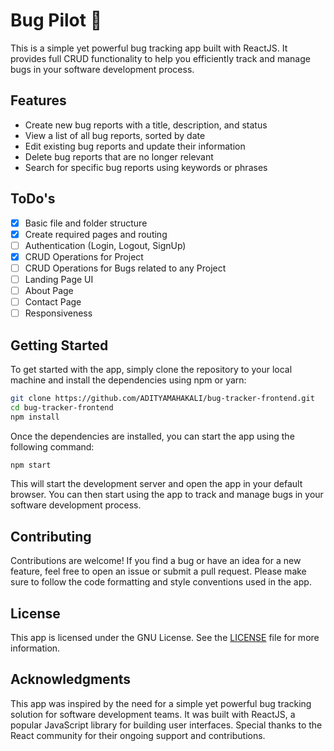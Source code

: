 # Bug Pilot 🚀

This is a simple yet powerful bug tracking app built with ReactJS. It provides full CRUD functionality to help you efficiently track and manage bugs in your software development process.

## Features

- Create new bug reports with a title, description, and status
- View a list of all bug reports, sorted by date
- Edit existing bug reports and update their information
- Delete bug reports that are no longer relevant
- Search for specific bug reports using keywords or phrases

## ToDo's

- [x] Basic file and folder structure
- [x] Create required pages and routing
- [ ] Authentication (Login, Logout, SignUp)
- [x] CRUD Operations for Project
- [ ] CRUD Operations for Bugs related to any Project
- [ ] Landing Page UI
- [ ] About Page
- [ ] Contact Page
- [ ] Responsiveness

## Getting Started

To get started with the app, simply clone the repository to your local machine and install the dependencies using npm or yarn:

```sh
git clone https://github.com/ADITYAMAHAKALI/bug-tracker-frontend.git
cd bug-tracker-frontend
npm install
```

Once the dependencies are installed, you can start the app using the following command:

```sh
npm start
```

This will start the development server and open the app in your default browser. You can then start using the app to track and manage bugs in your software development process.

## Contributing

Contributions are welcome! If you find a bug or have an idea for a new feature, feel free to open an issue or submit a pull request. Please make sure to follow the code formatting and style conventions used in the app.

## License

This app is licensed under the GNU License. See the [LICENSE](./LICENSE) file for more information.

## Acknowledgments

This app was inspired by the need for a simple yet powerful bug tracking solution for software development teams. It was built with ReactJS, a popular JavaScript library for building user interfaces. Special thanks to the React community for their ongoing support and contributions.
